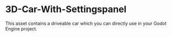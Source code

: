 # 3D-Car-With-Settingspanel
This asset contains a driveable car which you can directly use in your Godot Engine project.

